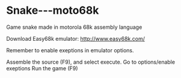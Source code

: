 # Snake---moto68k
Game snake made in motorola 68k assembly language

Download Easy68k emulator:
http://www.easy68k.com/

Remember to enable exeptions in emulator options.

Assemble the source (F9), and select execute.
Go to options/enable exeptions
Run the game (F9)
